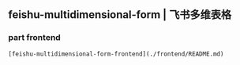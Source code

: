 ## feishu-multidimensional-form | 飞书多维表格

### part frontend

`[feishu-multidimensional-form-frontend](./frontend/README.md)`
